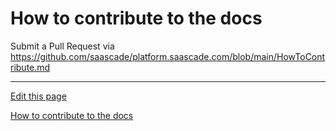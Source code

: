 # How to contribute to the docs
Submit a Pull Request via https://github.com/saascade/platform.saascade.com/blob/main/HowToContribute.md
 
---
[Edit this page](README.md)

[How to contribute to the docs](../HowToContribute/README.md)
